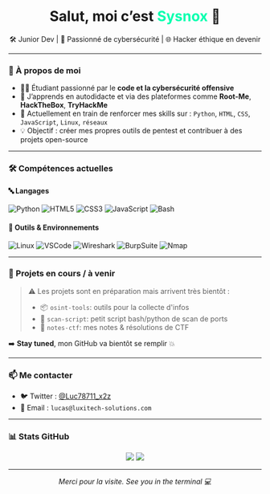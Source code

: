 <h1 align="center">Salut, moi c’est <span style="color:#00FFAE;">Sysnox</span> 👾</h1>
<p align="center">
  🛠️ Junior Dev | 🧠 Passionné de cybersécurité | 🌐 Hacker éthique en devenir
</p>

---

### 🚀 À propos de moi

- 👨‍🎓 Étudiant passionné par le **code et la cybersécurité offensive**
- 🧠 J’apprends en autodidacte et via des plateformes comme **Root-Me**, **HackTheBox**, **TryHackMe**
- 🌱 Actuellement en train de renforcer mes skills sur : `Python`, `HTML`, `CSS`, `JavaScript`, `Linux`, `réseaux`
- 💡 Objectif : créer mes propres outils de pentest et contribuer à des projets open-source

---

### 🛠️ Compétences actuelles

#### 🔤 Langages
![Python](https://img.shields.io/badge/-Python-1f1f1f?style=flat&logo=python)
![HTML5](https://img.shields.io/badge/-HTML5-1f1f1f?style=flat&logo=html5)
![CSS3](https://img.shields.io/badge/-CSS3-1f1f1f?style=flat&logo=css3)
![JavaScript](https://img.shields.io/badge/-JavaScript-1f1f1f?style=flat&logo=javascript)
![Bash](https://img.shields.io/badge/-Bash-1f1f1f?style=flat&logo=gnu-bash)

#### 🧰 Outils & Environnements
![Linux](https://img.shields.io/badge/-Linux-1f1f1f?style=flat&logo=linux)
![VSCode](https://img.shields.io/badge/-VSCode-1f1f1f?style=flat&logo=visualstudiocode)
![Wireshark](https://img.shields.io/badge/-Wireshark-1f1f1f?style=flat&logo=wireshark)
![BurpSuite](https://img.shields.io/badge/-Burp%20Suite-1f1f1f?style=flat&logo=burpsuite)
![Nmap](https://img.shields.io/badge/-Nmap-1f1f1f?style=flat&logo=security)

---

### 🧪 Projets en cours / à venir

> ⚠️ Les projets sont en préparation mais arrivent très bientôt :
> - 📦 `osint-tools`: outils pour la collecte d'infos
> - 🐚 `scan-script`: petit script bash/python de scan de ports
> - 📓 `notes-ctf`: mes notes & résolutions de CTF

➡️ **Stay tuned**, mon GitHub va bientôt se remplir 💥

---

### 📫 Me contacter

- 🐦 Twitter : [@Luc78711_x2z](https://twitter.com/Luc78711_x2z)
- 📧 Email : `lucas@luxitech-solutions.com`

---

### 📊 Stats GitHub

<p align="center">
  <img src="https://github-readme-stats.vercel.app/api?username=Sysnox&show_icons=true&theme=radical&count_private=true" />
  <img src="https://github-readme-stats.vercel.app/api/top-langs/?username=Sysnox&layout=compact&theme=radical" />
</p>

---

<p align="center">
  <i>Merci pour la visite. See you in the terminal 💻</i>
</p>
